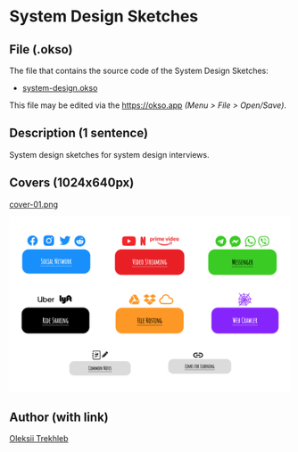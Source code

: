 # System Design Sketches

## File (.okso)

The file that contains the source code of the System Design Sketches: 

- [system-design.okso](./system-design.okso)

This file may be edited via the https://okso.app _(Menu > File > Open/Save)_. 

## Description (1 sentence)

System design sketches for system design interviews.

## Covers (1024x640px)

[cover-01.png](./cover-01.png)

![SOLID Principles](./cover-01.png)

## Author (with link)

[Oleksii Trekhleb](https://twitter.com/Trekhleb)
